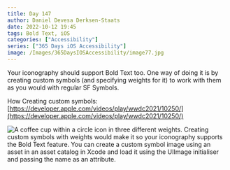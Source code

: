 ```yaml
---
title: Day 147
author: Daniel Devesa Derksen-Staats
date: 2022-10-12 19:45
tags: Bold Text, iOS
categories: ["Accessibility"]
series: ["365 Days iOS Accessibility"]
image: /Images/365DaysIOSAccessibility/image77.jpg
---
```


Your iconography should support Bold Text too. One way of doing it is by creating custom symbols (and specifying weights for it) to work with them as you would with regular SF Symbols. 

How Creating custom symbols: [https://developer.apple.com/videos/play/wwdc2021/10250/](https://developer.apple.com/videos/play/wwdc2021/10250/)

![A coffee cup within a circle icon in three different weights. Creating custom symbols with weights would make it so your iconography supports the Bold Text feature. You can create a custom symbol image using an asset in an asset catalog in Xcode and load it using the UIImage initialiser and passing the name as an attribute.](/Images/365DaysIOSAccessibility/image77.jpg)